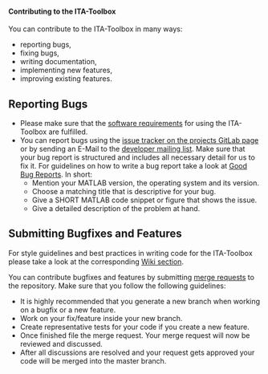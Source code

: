 #### Contributing to the ITA-Toolbox

You can contribute to the ITA-Toolbox in many ways:

* reporting bugs,
* fixing bugs,
* writing documentation,
* implementing new features,
* improving existing features. 

## Reporting Bugs

* Please make sure that the [software requirements](https://git.rwth-aachen.de/ita/toolbox/blob/master/Getting_Started.txt) for using the ITA-Toolbox are fulfilled.
* You can report bugs using the [issue tracker on the projects GitLab page](https://git.rwth-aachen.de/ita/toolbox/issues) or by sending an E-Mail to the [developer mailing list](mailto:toolbox-dev@akustik.rwth-aachen.de). Make sure that your bug report is structured and includes all necessary detail for us to fix it. For guidelines on how to write a bug report take a look at [Good Bug Reports](http://martiancraft.com/blog/2014/07/good-bug-reports/). In short:
	* Mention your MATLAB version, the operating system and its version.
	* Choose a matching title that is descriptive for your bug.
	* Give a SHORT MATLAB code snippet or figure that shows the issue.
	* Give a detailed description of the problem at hand.


## Submitting Bugfixes and Features

For style guidelines and best practices in writing code for the ITA-Toolbox please take a look at the corresponding [Wiki section](https://git.rwth-aachen.de/ita/toolbox/wikis/home).

You can contribute bugfixes and features by submitting [merge requests](https://git.rwth-aachen.de/ita/toolbox/merge_requests) to the repository.
Make sure that you follow the following guidelines:
* It is highly recommended that you generate a new branch when working on a bugfix or a new feature.
* Work on your fix/feature inside your new branch.
* Create representative tests for your code if you create a new feature.
* Once finished file the merge request. Your merge request will now be reviewed and discussed.
* After all discussions are resolved and your request gets approved your code will be merged into the master branch.
